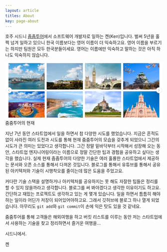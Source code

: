 ```yaml
---
layout: article
titles: About
key: page-about
---
```


호주 시드니 [줌줌투어](https://www.zoomzoomtour.com)에서 소프트웨어 개발자로 일하는 켄(Ken)입니다. 벌써 5년을 훌쩍 넘겨 일하고 있으니 한국 이름보다는 영어 이름이 더 익숙하고요. 영어 이름을 부르기는 하지만 팀원은 모두 한국분들이세요. 영어는 이름에만 익숙하고 말하는 것은 아직 하나도 익숙하지 않습니다.

![ZoomZoom tour](/assets/images/zoomzoomtour.jpg)
줌줌투어의 현재

지난 7년 동안 스타트업에서 일을 하면서 참 다양한 시도를 했었습니다. 지금은 흔적도 없이 사라진 여러 도전과 시도를 통해 현재 줌줌투어의 모습을 갖추게 되었으니 그간의 시도가 큰 의미는 있었다고 생각합니다.
그간 정말 밑바닥부터 시작해서 성장해 오는 동안, 스타트업 엔지니어링이라는 이름으로 정말 간단한 팁과 경험을 공유하고 싶다는 생각을 했습니다. 실제 현재 줌줌투어의 다양한 기술은 여러 훌륭한 스타트업에서 제공하는 문서와 오픈 소스를 통해서 다져온 것입니다. 블로그를 통해서 유튜브를 통해서 공유된 아키텍처와 기술이 시행착오를 줄이는데 많은 도움을 주었고요.

커다란 기술 스택을 설명하거나 아키텍처를 공유하지는 못 해도 자잘한 팁들은 정리를 할 수 있지 않을까라고 생각합니다. 블로그를 써 봐야겠다고 생각한 이유이기도 하고요. 간단하고 재밌는 프로젝트도 생각하고 있는 게 몇개 있습니다. 일을 하면서 틈틈히 해야하는 일이라 어딘가 저장이 되어있어야하고요. 그래서 깃허브에 블로그 하나 열게 되었습니다. 아무리도 `git add`와 `git commit`이 손에 익은 탓도 있을 것 같네요.

줌줌투어를 통해 고객들은 해외여행을 하고 버킷 리스트를 이루는 동안 저는 스타트업에서 사용하는 기술을 찾고 정리하면서 즐거운 여행을...

시드니에서.

켄

